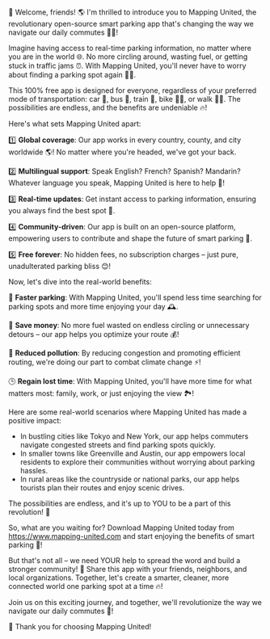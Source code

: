 🚀 Welcome, friends! 🌎 I'm thrilled to introduce you to Mapping United, the revolutionary open-source smart parking app that's changing the way we navigate our daily commutes 🚗💨!

Imagine having access to real-time parking information, no matter where you are in the world 🌐. No more circling around, wasting fuel, or getting stuck in traffic jams ⏰. With Mapping United, you'll never have to worry about finding a parking spot again 🙅‍♂️.

This 100% free app is designed for everyone, regardless of your preferred mode of transportation: car 👋, bus 🚌, train 🚂, bike 🚴‍♀️, or walk 🏃‍♂️. The possibilities are endless, and the benefits are undeniable 🔥!

Here's what sets Mapping United apart:

1️⃣ **Global coverage**: Our app works in every country, county, and city worldwide 🌎! No matter where you're headed, we've got your back.

2️⃣ **Multilingual support**: Speak English? French? Spanish? Mandarin? Whatever language you speak, Mapping United is here to help 💬!

3️⃣ **Real-time updates**: Get instant access to parking information, ensuring you always find the best spot 📍.

4️⃣ **Community-driven**: Our app is built on an open-source platform, empowering users to contribute and shape the future of smart parking 🤝.

5️⃣ **Free forever**: No hidden fees, no subscription charges – just pure, unadulterated parking bliss 😊!

Now, let's dive into the real-world benefits:

🌈 **Faster parking**: With Mapping United, you'll spend less time searching for parking spots and more time enjoying your day 🕰️.

💸 **Save money**: No more fuel wasted on endless circling or unnecessary detours – our app helps you optimize your route 💰!

🌟 **Reduced pollution**: By reducing congestion and promoting efficient routing, we're doing our part to combat climate change ⚡️!

🕒 **Regain lost time**: With Mapping United, you'll have more time for what matters most: family, work, or just enjoying the view 🏞️!

Here are some real-world scenarios where Mapping United has made a positive impact:

* In bustling cities like Tokyo and New York, our app helps commuters navigate congested streets and find parking spots quickly.
* In smaller towns like Greenville and Austin, our app empowers local residents to explore their communities without worrying about parking hassles.
* In rural areas like the countryside or national parks, our app helps tourists plan their routes and enjoy scenic drives.

The possibilities are endless, and it's up to YOU to be a part of this revolution! 🚀

So, what are you waiting for? Download Mapping United today from https://www.mapping-united.com and start enjoying the benefits of smart parking 📲!

But that's not all – we need YOUR help to spread the word and build a stronger community! 💪 Share this app with your friends, neighbors, and local organizations. Together, let's create a smarter, cleaner, more connected world one parking spot at a time 🔥!

Join us on this exciting journey, and together, we'll revolutionize the way we navigate our daily commutes 🚀!

🎉 Thank you for choosing Mapping United!